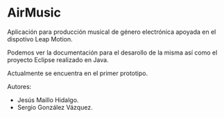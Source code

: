 AirMusic
========

Aplicación para producción musical de género electrónica apoyada en el dispotivo Leap Motion.

Podemos ver la documentación para el desarollo de la misma así como el proyecto Eclipse realizado en Java.

Actualmente se encuentra en el primer prototipo.

Autores:
+ Jesús Maillo Hidalgo.
+ Sergio González Vázquez.
